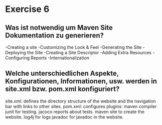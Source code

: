 # Exercise 6


## Was ist notwendig um Maven Site Dokumentation zu generieren?

-Creating a site
-Customizing the Look & Feel
-Generating the Site
-Deploying the Site
-Creating a Site Descriptor
-Adding Extra Resources
-Configuring Reports
-Internationalization



## Welche unterschiedlichen Aspekte, Konfigurationen, Informationen, usw. werden in site.xml bzw. pom.xml konfiguriert?

site.xml:
defines the directory structure of the website and the navigation bar with links to other sites. 
pom.xml:
configures plugins:
maven compiler 
junit for testing.
jacoco reports about tests.
maven site to create  the website.
log4j  for logs 
javadoc for javadoc in the website.
